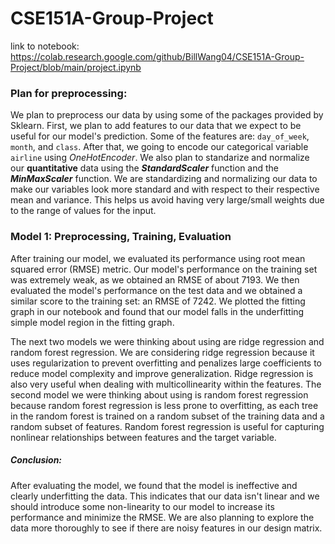 # CSE151A-Group-Project

link to notebook: https://colab.research.google.com/github/BillWang04/CSE151A-Group-Project/blob/main/project.ipynb

### Plan for preprocessing:

We plan to preprocess our data by using some of the packages provided by Sklearn. First, we plan to add features to our data that we expect to be useful for our model's prediction. Some of the features are: `day_of_week`, `month`, and `class`. After that, we going to encode our categorical variable `airline` using *OneHotEncoder*. We also plan to standarize and normalize our **quantitative** data using the ***StandardScaler*** function and the ***MinMaxScaler*** function. We are standardizing and normalizing our data to make our variables look more standard and with respect to their respective mean and variance. This helps us avoid having very large/small weights due to the range of values for the input.


### Model 1: Preprocessing, Training, Evaluation

After training our model, we evaluated its performance using root mean squared error (RMSE) metric. Our model's performance on the training set was extremely weak, as we obtained an RMSE of about 7193. We then evaluated the model's performance on the test data and we obtained a similar score to the training set: an RMSE of 7242. We plotted the fitting graph in our notebook and found that our model falls in the underfitting simple model region in the fitting graph.

The next two models we were thinking about using are ridge regression and random forest regression. We are considering ridge regression because it uses regularization to prevent overfitting and penalizes large coefficients to reduce model complexity and improve generalization. Ridge regression is also very useful when dealing with multicollinearity within the features. The second model we were thinking about using is random forest regression because random forest regression is less prone to overfitting, as each tree in the random forest is trained on a random subset of the training data and a random subset of features. Random forest regression is useful for capturing nonlinear relationships between features and the target variable.

##### Conclusion:

After evaluating the model, we found that the model is ineffective and clearly underfitting the data. This indicates that our data isn't linear and we should introduce some non-linearity to our model to increase its performance and minimize the RMSE. We are also planning to explore the data more thoroughly to see if there are noisy features in our design matrix.
